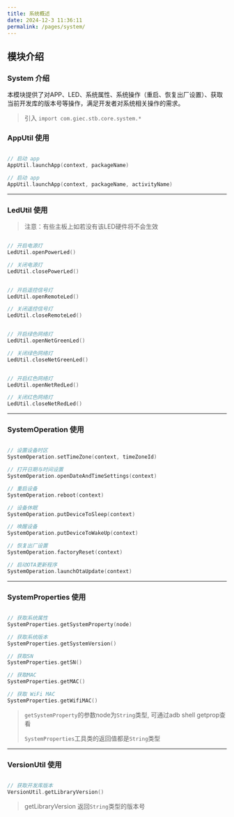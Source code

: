 ```yaml
---
title: 系统概述
date: 2024-12-3 11:36:11
permalink: /pages/system/
---
```

## 模块介绍

### System 介绍

本模块提供了对APP、LED、系统属性、系统操作（重启、恢复出厂设置）、获取当前开发库的版本号等操作，满足开发者对系统相关操作的需求。


> 引入 `import com.giec.stb.core.system.*`

### AppUtil 使用

```kotlin

// 启动 app
AppUtil.launchApp(context, packageName)

// 启动 app
AppUtil.launchApp(context, packageName, activityName)

```

-------------------------------------------------------------------

### LedUtil 使用

> 注意：有些主板上如若没有该LED硬件将不会生效

```kotlin

// 开启电源灯
LedUtil.openPowerLed()

// 关闭电源灯
LedUtil.closePowerLed()


// 开启遥控信号灯
LedUtil.openRemoteLed()

// 关闭遥控信号灯
LedUtil.closeRemoteLed()


// 开启绿色网络灯
LedUtil.openNetGreenLed()

// 关闭绿色网络灯
LedUtil.closeNetGreenLed()


// 开启红色网络灯
LedUtil.openNetRedLed()

// 关闭红色网络灯
LedUtil.closeNetRedLed()

```

-------------------------------------------------------------------

### SystemOperation 使用

```kotlin

// 设置设备时区
SystemOperation.setTimeZone(context, timeZoneId)

// 打开日期与时间设置
SystemOperation.openDateAndTimeSettings(context)

// 重启设备
SystemOperation.reboot(context)

// 设备休眠
SystemOperation.putDeviceToSleep(context)

// 唤醒设备
SystemOperation.putDeviceToWakeUp(context)

// 恢复出厂设置
SystemOperation.factoryReset(context)

// 启动OTA更新程序
SystemOperation.launchOtaUpdate(context)

```
-----------------------------------------------------------------


### SystemProperties 使用

```kotlin

// 获取系统属性
SystemProperties.getSystemProperty(node)

// 获取系统版本
SystemProperties.getSystemVersion()

// 获取SN
SystemProperties.getSN()

// 获取MAC
SystemProperties.getMAC()

// 获取 WiFi MAC
SystemProperties.getWifiMAC()

```

> `getSystemProperty`的参数node为`String`类型, 可通过adb shell getprop查看
> 
> `SystemProperties`工具类的返回值都是`String`类型

-----------------------------------------------------------------

### VersionUtil 使用

```kotlin

// 获取开发库版本
VersionUtil.getLibraryVersion()

```
> getLibraryVersion 返回`String`类型的版本号